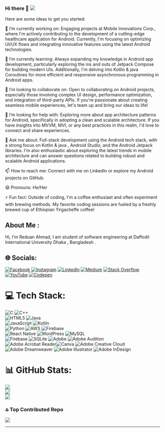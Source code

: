 ### Hi there 👋  [![](https://visitcount.itsvg.in/api?id=ahmadreduan&icon=0&color=0)](https://visitcount.itsvg.in)

Here are some ideas to get you started:

🔭 I’m currently working on: Engaging projects at Mobile Innovations Corp., where I'm actively contributing to the development of a cutting-edge healthcare application for Android. Currently, I'm focusing on optimizing UI/UX flows and integrating innovative features using the latest Android technologies.

🌱 I’m currently learning: Always expanding my knowledge in Android app development, particularly exploring the ins and outs of Jetpack Compose for building modern UIs. Additionally, I'm delving into Kotlin  & java Coroutines for more efficient and responsive asynchronous programming in Android apps.

👯 I’m looking to collaborate on: Open to collaborating on Android projects, especially those involving complex UI design, performance optimization, and integration of third-party APIs. If you're passionate about creating seamless mobile experiences, let's team up and bring our ideas to life!

🤔 I’m looking for help with: Exploring more about app architecture patterns for Android, specifically in adopting a clean and scalable architecture. If you have insights into MVVM, MVI, or any best practices in this realm, I'd love to connect and share experiences.

💬 Ask me about: Full-stack development using the Android tech stack, with a strong focus on Kotlin & java , Android Studio, and the Android Jetpack libraries. I'm also enthusiastic about exploring the latest trends in mobile architecture and can answer questions related to building robust and scalable Android applications.

📫 How to reach me: Connect with me on LinkedIn or explore my Android projects on GitHub.

😄 Pronouns: He/Her

⚡ Fun fact: Outside of coding, I'm a coffee enthusiast and often experiment with brewing methods. My favorite coding sessions are fueled by a freshly brewed cup of Ethiopian Yirgacheffe coffee!

## About Me :
Hi, I'm Reduan Ahmad, I am student of software engineering at Daffodil International University Dhaka , Bangladesh .


## 🌐 Socials:
[![Facebook](https://img.shields.io/badge/Facebook-%231877F2.svg?logo=Facebook&logoColor=white)](https://facebook.com/https://www.facebook.com/rsreduanahmad2) [![Instagram](https://img.shields.io/badge/Instagram-%23E4405F.svg?logo=Instagram&logoColor=white)](https://instagram.com/https://www.instagram.com/reduan.ahmad.rasel/) [![LinkedIn](https://img.shields.io/badge/LinkedIn-%230077B5.svg?logo=linkedin&logoColor=white)](https://linkedin.com/in/https://www.linkedin.com/in/reduan-ahmad-1b114228a/) [![Medium](https://img.shields.io/badge/Medium-12100E?logo=medium&logoColor=white)](https://medium.com/@https://medium.com/@reduanahmad) [![Stack Overflow](https://img.shields.io/badge/-Stackoverflow-FE7A16?logo=stack-overflow&logoColor=white)](https://stackoverflow.com/users/https://stackoverflow.com/users/23169093/reduan-ahmad?tab=profile) [![YouTube](https://img.shields.io/badge/YouTube-%23FF0000.svg?logo=YouTube&logoColor=white)](https://youtube.com/@reduanahmad36) [![Codepen](https://img.shields.io/badge/Codepen-000000?style=for-the-badge&logo=codepen&logoColor=white)](https://codepen.io/https://codepen.io/REDUAN-AHMAD) 

# 💻 Tech Stack:
![C](https://img.shields.io/badge/c-%2300599C.svg?style=for-the-badge&logo=c&logoColor=white)  ![C++](https://img.shields.io/badge/c++-%2300599C.svg?style=for-the-badge&logo=c%2B%2B&logoColor=white) <br/> ![HTML5](https://img.shields.io/badge/html5-%23E34F26.svg?style=for-the-badge&logo=html5&logoColor=white)  ![Java](https://img.shields.io/badge/java-%23ED8B00.svg?style=for-the-badge&logo=openjdk&logoColor=white)<br/> ![JavaScript](https://img.shields.io/badge/javascript-%23323330.svg?style=for-the-badge&logo=javascript&logoColor=%23F7DF1E) ![Kotlin](https://img.shields.io/badge/kotlin-%237F52FF.svg?style=for-the-badge&logo=kotlin&logoColor=white)<br/> ![Python](https://img.shields.io/badge/python-3670A0?style=for-the-badge&logo=python&logoColor=ffdd54) ![AWS](https://img.shields.io/badge/AWS-%23FF9900.svg?style=for-the-badge&logo=amazon-aws&logoColor=white) ![Firebase](https://img.shields.io/badge/firebase-%23039BE5.svg?style=for-the-badge&logo=firebase) <br/> ![React Native](https://img.shields.io/badge/react_native-%2320232a.svg?style=for-the-badge&logo=react&logoColor=%2361DAFB) ![WordPress](https://img.shields.io/badge/WordPress-%23117AC9.svg?style=for-the-badge&logo=WordPress&logoColor=white) ![MySQL](https://img.shields.io/badge/mysql-%2300000f.svg?style=for-the-badge&logo=mysql&logoColor=white)<br/> ![Firebase](https://img.shields.io/badge/Firebase-039BE5?style=for-the-badge&logo=Firebase&logoColor=white) ![SQLite](https://img.shields.io/badge/sqlite-%2307405e.svg?style=for-the-badge&logo=sqlite&logoColor=white) ![Adobe](https://img.shields.io/badge/adobe-%23FF0000.svg?style=for-the-badge&logo=adobe&logoColor=white) ![Adobe Audition](https://img.shields.io/badge/Adobe%20Audition-9999FF.svg?style=for-the-badge&logo=Adobe%20Audition&logoColor=white)<br/>  ![Adobe Acrobat Reader](https://img.shields.io/badge/Adobe%20Acrobat%20Reader-EC1C24.svg?style=for-the-badge&logo=Adobe%20Acrobat%20Reader&logoColor=white)![Canva](https://img.shields.io/badge/Canva-%2300C4CC.svg?style=for-the-badge&logo=Canva&logoColor=white) ![Adobe Creative Cloud](https://img.shields.io/badge/Adobe%20Creative%20Cloud-DA1F26.svg?style=for-the-badge&logo=Adobe%20Creative%20Cloud&logoColor=white) <br/>  ![Adobe Dreamweaver](https://img.shields.io/badge/Adobe%20Dreamweaver-FF61F6.svg?style=for-the-badge&logo=Adobe%20Dreamweaver&logoColor=white) ![Adobe Illustrator](https://img.shields.io/badge/adobe%20illustrator-%23FF9A00.svg?style=for-the-badge&logo=adobe%20illustrator&logoColor=white) ![Adobe InDesign](https://img.shields.io/badge/Adobe%20InDesign-49021F?style=for-the-badge&logo=adobeindesign&logoColor=FF3366)
# 📊 GitHub Stats:
![](https://github-readme-stats.vercel.app/api?username=ahmadreduan&theme=dark&hide_border=false&include_all_commits=true&count_private=false)<br/>
![](https://github-readme-streak-stats.herokuapp.com/?user=ahmadreduan&theme=dark&hide_border=false)<br/>
![](https://github-readme-stats.vercel.app/api/top-langs/?username=ahmadreduan&theme=dark&hide_border=false&include_all_commits=true&count_private=false&layout=compact)

### 🔝 Top Contributed Repo
![](https://github-contributor-stats.vercel.app/api?username=ahmadreduan&limit=5&theme=dark&combine_all_yearly_contributions=true)

---

<!-- Proudly created with GPRM ( https://gprm.itsvg.in ) -->
